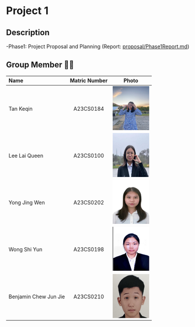 # Project 1

## Description
-Phase1: Project Proposal and Planning (Report: [proposal/Phase1Report.md](https://github.com/tkeqin/Seven-Teen_Project1_SAD_20232024/blob/a108820ea790571409c456c74aa7b93c94db553a/proposal/Phase1Report.md))

## Group Member 🧑‍💻

| Name             | Matric Number | Photo                                                         |
| :---------------- | :-------------: | :------------------------------------------------------------: |
| Tan Keqin        | A23CS0184        | <img src="images/keqin.jpg/" width=100px, height=120px>    |
| Lee Lai Queen         | A23CS0100        | <img src="images/lq.jpeg" width=100px, height=120px>|
| Yong Jing Wen            | A23CS0202     | <img src="images/jw.jpg" width=100px, height=120px>    |
| Wong Shi Yun                | A23CS0198        | <img src="images/wsy.jpg/" width=100px, height=120px>         |
| Benjamin Chew Jun Jie                | A23CS0210        | <img src="images/benjamin.jpeg/" width=100px, height=120px>         |
